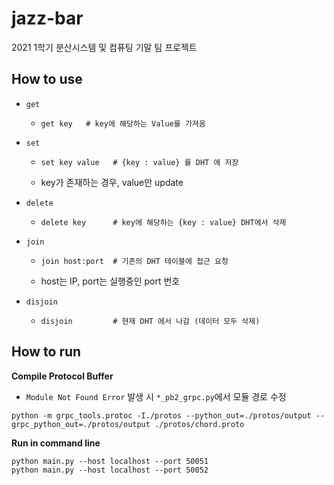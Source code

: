 # jazz-bar
2021 1학기 분산시스템 및 컴퓨팅 기말 팀 프로젝트

## How to use
- `get`
    - ```shell script
      get key   # key에 해당하는 Value를 가져옴
      ```

- `set`
    - ```shell script
      set key value   # {key : value} 를 DHT 에 저장 
      ```
    - key가 존재하는 경우, value만 update 

- `delete`
    - ```shell script
      delete key      # key에 해당하는 {key : value} DHT에서 삭제
      ```

- `join`
    - ```shell script
      join host:port  # 기존의 DHT 테이블에 접근 요청      
      ```
    - host는 IP, port는 실행중인 port 번호

- `disjoin`
    - ```shell script
      disjoin         # 현재 DHT 에서 나감 (데이터 모두 삭제) 
      ```

## How to run

**Compile Protocol Buffer**

- `Module Not Found Error` 발생 시 `*_pb2_grpc.py`에서 모듈 경로 수정

```shell script
python -m grpc_tools.protoc -I./protos --python_out=./protos/output --grpc_python_out=./protos/output ./protos/chord.proto
```

**Run in command line**

```shell script
python main.py --host localhost --port 50051
python main.py --host localhost --port 50052
```